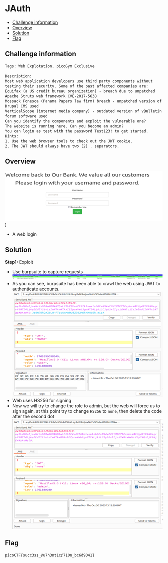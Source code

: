 # JAuth
- [Challenge information](#challenge-information)
- [Overview](#overview)
- [Solution](#solution)
- [Flag](#flag)
## Challenge information
```text
Tags: Web Explotation, picoGym Exclusive

Description:  
Most web application developers use third party components without testing their security. Some of the past affected companies are:
Equifax (a US credit bureau organization) - breach due to unpatched Apache Struts web framework CVE-2017-5638
Mossack Fonesca (Panama Papers law firm) breach - unpatched version of Drupal CMS used
VerticalScope (internet media company) - outdated version of vBulletin forum software used
Can you identify the components and exploit the vulnerable one?
The website is running here. Can you become an admin?
You can login as test with the password Test123! to get started.
Hints: 
1. Use the web browser tools to check out the JWT cookie.
2. The JWT should always have two (2) . separators.
```
## Overview
![alt text](/picoCTF/Static/Images/JAuth/image1.png))
* A web login  
## Solution
**Step1:** Exploit  
* Use burpsuite to capture requests  
![alt text](/picoCTF/Static/Images/JAuth/image2.png)  
* As you can see, burpsuite has been able to crawl the web using JWT to authenticate accounts.  
![alt text](/picoCTF/Static/Images/JAuth/image3.png)  
* Web uses HS256 for signing  
* Now we will try to change the role to admin, but the web will force us to sign again, at this point try to change `HS256` to `none`, then delete the code after the second dot  
![alt text](/picoCTF/Static/Images/JAuth/image4.png)  
## Flag
`picoCTF{succ3ss_@u7h3nt1c@710n_bc6d9041}`